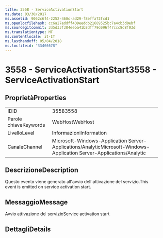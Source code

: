 ```yaml
---
title: 3558 - ServiceActivationStart
ms.date: 03/30/2017
ms.assetid: 9062c6f4-2252-460c-ad29-f8effa72fcd1
ms.openlocfilehash: cc6a27eddff409eeddb21689525bc7a4cb3d0ebf
ms.sourcegitcommit: 3d5d33f384eeba41b2dff79d096f47ccc8d8f03d
ms.translationtype: MT
ms.contentlocale: it-IT
ms.lasthandoff: 05/04/2018
ms.locfileid: "33466678"
---
```

# <a name="3558---serviceactivationstart"></a><span data-ttu-id="3d340-102">3558 - ServiceActivationStart</span><span class="sxs-lookup"><span data-stu-id="3d340-102">3558 - ServiceActivationStart</span></span>
## <a name="properties"></a><span data-ttu-id="3d340-103">Proprietà</span><span class="sxs-lookup"><span data-stu-id="3d340-103">Properties</span></span>  
  
|||  
|-|-|  
|<span data-ttu-id="3d340-104">ID</span><span class="sxs-lookup"><span data-stu-id="3d340-104">ID</span></span>|<span data-ttu-id="3d340-105">3558</span><span class="sxs-lookup"><span data-stu-id="3d340-105">3558</span></span>|  
|<span data-ttu-id="3d340-106">Parole chiave</span><span class="sxs-lookup"><span data-stu-id="3d340-106">Keywords</span></span>|<span data-ttu-id="3d340-107">WebHost</span><span class="sxs-lookup"><span data-stu-id="3d340-107">WebHost</span></span>|  
|<span data-ttu-id="3d340-108">Livello</span><span class="sxs-lookup"><span data-stu-id="3d340-108">Level</span></span>|<span data-ttu-id="3d340-109">Informazioni</span><span class="sxs-lookup"><span data-stu-id="3d340-109">Information</span></span>|  
|<span data-ttu-id="3d340-110">Canale</span><span class="sxs-lookup"><span data-stu-id="3d340-110">Channel</span></span>|<span data-ttu-id="3d340-111">Microsoft-Windows-Application Server-Applications/Analytic</span><span class="sxs-lookup"><span data-stu-id="3d340-111">Microsoft-Windows-Application Server-Applications/Analytic</span></span>|  
  
## <a name="description"></a><span data-ttu-id="3d340-112">Descrizione</span><span class="sxs-lookup"><span data-stu-id="3d340-112">Description</span></span>  
 <span data-ttu-id="3d340-113">Questo evento viene generato all'avvio dell'attivazione del servizio.</span><span class="sxs-lookup"><span data-stu-id="3d340-113">This event is emitted on service activation start.</span></span>  
  
## <a name="message"></a><span data-ttu-id="3d340-114">Messaggio</span><span class="sxs-lookup"><span data-stu-id="3d340-114">Message</span></span>  
 <span data-ttu-id="3d340-115">Avvio attivazione del servizio</span><span class="sxs-lookup"><span data-stu-id="3d340-115">Service activation start</span></span>  
  
## <a name="details"></a><span data-ttu-id="3d340-116">Dettagli</span><span class="sxs-lookup"><span data-stu-id="3d340-116">Details</span></span>
